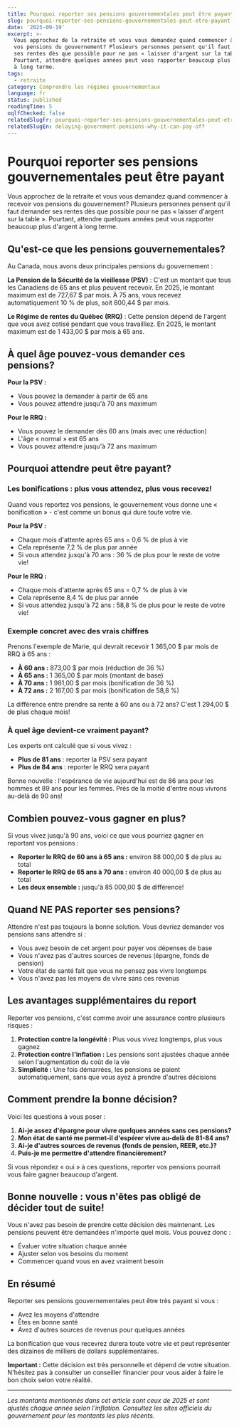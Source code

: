 ```yaml
---
title: Pourquoi reporter ses pensions gouvernementales peut être payant
slug: pourquoi-reporter-ses-pensions-gouvernementales-peut-etre-payant
date: '2025-09-19'
excerpt: >-
  Vous approchez de la retraite et vous vous demandez quand commencer à recevoir
  vos pensions du gouvernement? Plusieurs personnes pensent qu'il faut demander
  ses rentes dès que possible pour ne pas « laisser d'argent sur la table ».
  Pourtant, attendre quelques années peut vous rapporter beaucoup plus d'argent
  à long terme.
tags:
  - retraite
category: Comprendre les régimes gouvernementaux
language: fr
status: published
readingTime: 5
oqlfChecked: false
relatedSlugFr: pourquoi-reporter-ses-pensions-gouvernementales-peut-etre-payant
relatedSlugEn: delaying-government-pensions-why-it-can-pay-off
---
```

# Pourquoi reporter ses pensions gouvernementales peut être payant

Vous approchez de la retraite et vous vous demandez quand commencer à recevoir vos pensions du gouvernement? Plusieurs personnes pensent qu'il faut demander ses rentes dès que possible pour ne pas « laisser d'argent sur la table ». Pourtant, attendre quelques années peut vous rapporter beaucoup plus d'argent à long terme.

## Qu'est-ce que les pensions gouvernementales?

Au Canada, nous avons deux principales pensions du gouvernement :

**La Pension de la Sécurité de la vieillesse (PSV)** : C'est un montant que tous les Canadiens de 65 ans et plus peuvent recevoir. En 2025, le montant maximum est de 727,67 $ par mois. À 75 ans, vous recevez automatiquement 10 % de plus, soit 800,44 $ par mois.

**Le Régime de rentes du Québec (RRQ)** : Cette pension dépend de l'argent que vous avez cotisé pendant que vous travailliez. En 2025, le montant maximum est de 1 433,00 $ par mois à 65 ans.

## À quel âge pouvez-vous demander ces pensions?

**Pour la PSV :**
- Vous pouvez la demander à partir de 65 ans
- Vous pouvez attendre jusqu'à 70 ans maximum

**Pour le RRQ :**
- Vous pouvez le demander dès 60 ans (mais avec une réduction)
- L'âge « normal » est 65 ans
- Vous pouvez attendre jusqu'à 72 ans maximum

## Pourquoi attendre peut être payant?

### Les bonifications : plus vous attendez, plus vous recevez!

Quand vous reportez vos pensions, le gouvernement vous donne une « bonification » - c'est comme un bonus qui dure toute votre vie.

**Pour la PSV :**
- Chaque mois d'attente après 65 ans = 0,6 % de plus à vie
- Cela représente 7,2 % de plus par année
- Si vous attendez jusqu'à 70 ans : 36 % de plus pour le reste de votre vie!

**Pour le RRQ :**
- Chaque mois d'attente après 65 ans = 0,7 % de plus à vie  
- Cela représente 8,4 % de plus par année
- Si vous attendez jusqu'à 72 ans : 58,8 % de plus pour le reste de votre vie!

### Exemple concret avec des vrais chiffres

Prenons l'exemple de Marie, qui devrait recevoir 1 365,00 $ par mois de RRQ à 65 ans :

- **À 60 ans :** 873,00 $ par mois (réduction de 36 %)
- **À 65 ans :** 1 365,00 $ par mois (montant de base)
- **À 70 ans :** 1 981,00 $ par mois (bonification de 36 %)
- **À 72 ans :** 2 167,00 $ par mois (bonification de 58,8 %)

La différence entre prendre sa rente à 60 ans ou à 72 ans? C'est 1 294,00 $ de plus chaque mois!

### À quel âge devient-ce vraiment payant?

Les experts ont calculé que si vous vivez :
- **Plus de 81 ans** : reporter la PSV sera payant
- **Plus de 84 ans** : reporter le RRQ sera payant

Bonne nouvelle : l'espérance de vie aujourd'hui est de 86 ans pour les hommes et 89 ans pour les femmes. Près de la moitié d'entre nous vivrons au-delà de 90 ans!

## Combien pouvez-vous gagner en plus?

Si vous vivez jusqu'à 90 ans, voici ce que vous pourriez gagner en reportant vos pensions :

- **Reporter le RRQ de 60 ans à 65 ans :** environ 88 000,00 $ de plus au total
- **Reporter le RRQ de 65 ans à 70 ans :** environ 40 000,00 $ de plus au total
- **Les deux ensemble :** jusqu'à 85 000,00 $ de différence!

## Quand NE PAS reporter ses pensions?

Attendre n'est pas toujours la bonne solution. Vous devriez demander vos pensions sans attendre si :

- Vous avez besoin de cet argent pour payer vos dépenses de base
- Vous n'avez pas d'autres sources de revenus (épargne, fonds de pension)
- Votre état de santé fait que vous ne pensez pas vivre longtemps
- Vous n'avez pas les moyens de vivre sans ces revenus

## Les avantages supplémentaires du report

Reporter vos pensions, c'est comme avoir une assurance contre plusieurs risques :

1. **Protection contre la longévité :** Plus vous vivez longtemps, plus vous gagnez
2. **Protection contre l'inflation :** Les pensions sont ajustées chaque année selon l'augmentation du coût de la vie
3. **Simplicité :** Une fois démarrées, les pensions se paient automatiquement, sans que vous ayez à prendre d'autres décisions

## Comment prendre la bonne décision?

Voici les questions à vous poser :

1. **Ai-je assez d'épargne pour vivre quelques années sans ces pensions?**
2. **Mon état de santé me permet-il d'espérer vivre au-delà de 81-84 ans?**
3. **Ai-je d'autres sources de revenus (fonds de pension, REER, etc.)?**
4. **Puis-je me permettre d'attendre financièrement?**

Si vous répondez « oui » à ces questions, reporter vos pensions pourrait vous faire gagner beaucoup d'argent.

## Bonne nouvelle : vous n'êtes pas obligé de décider tout de suite!

Vous n'avez pas besoin de prendre cette décision dès maintenant. Les pensions peuvent être demandées n'importe quel mois. Vous pouvez donc :

- Évaluer votre situation chaque année
- Ajuster selon vos besoins du moment
- Commencer quand vous en avez vraiment besoin

## En résumé

Reporter ses pensions gouvernementales peut être très payant si vous :
- Avez les moyens d'attendre
- Êtes en bonne santé
- Avez d'autres sources de revenus pour quelques années

La bonification que vous recevrez durera toute votre vie et peut représenter des dizaines de milliers de dollars supplémentaires.

**Important :** Cette décision est très personnelle et dépend de votre situation. N'hésitez pas à consulter un conseiller financier pour vous aider à faire le bon choix selon votre réalité.

---

*Les montants mentionnés dans cet article sont ceux de 2025 et sont ajustés chaque année selon l'inflation. Consultez les sites officiels du gouvernement pour les montants les plus récents.*
